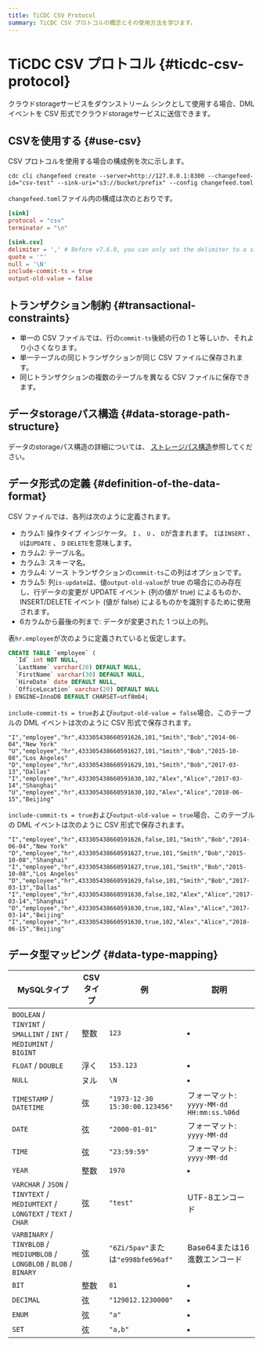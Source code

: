 ```yaml
---
title: TiCDC CSV Protocol
summary: TiCDC CSV プロトコルの概念とその使用方法を学びます。
---
```


# TiCDC CSV プロトコル {#ticdc-csv-protocol}

クラウドstorageサービスをダウンストリーム シンクとして使用する場合、DML イベントを CSV 形式でクラウドstorageサービスに送信できます。

## CSVを使用する {#use-csv}

CSV プロトコルを使用する場合の構成例を次に示します。

```shell
cdc cli changefeed create --server=http://127.0.0.1:8300 --changefeed-id="csv-test" --sink-uri="s3://bucket/prefix" --config changefeed.toml
```

`changefeed.toml`ファイル内の構成は次のとおりです。

```toml
[sink]
protocol = "csv"
terminator = "\n"

[sink.csv]
delimiter = ',' # Before v7.6.0, you can only set the delimiter to a single character. Starting from v7.6.0, you can set it to 1-3 characters. For example, `$^` or `|@|`.
quote = '"'
null = '\N'
include-commit-ts = true
output-old-value = false
```

## トランザクション制約 {#transactional-constraints}

-   単一の CSV ファイルでは、行の`commit-ts`後続の行の 1 と等しいか、それより小さくなります。
-   単一テーブルの同じトランザクションが同じ CSV ファイルに保存されます。
-   同じトランザクションの複数のテーブルを異なる CSV ファイルに保存できます。

## データstorageパス構造 {#data-storage-path-structure}

データのstorageパス構造の詳細については、 [ストレージパス構造](/ticdc/ticdc-sink-to-cloud-storage.md#storage-path-structure)参照してください。

## データ形式の定義 {#definition-of-the-data-format}

CSV ファイルでは、各列は次のように定義されます。

-   カラム1: 操作タイプ インジケータ。 `I` 、 `U` 、 `D`が含まれます。 `I`は`INSERT` 、 `U`は`UPDATE` 、 `D` `DELETE`を意味します。
-   カラム2: テーブル名。
-   カラム3: スキーマ名。
-   カラム4: ソース トランザクションの`commit-ts`この列はオプションです。
-   カラム5: 列`is-update`は、値`output-old-value`が true の場合にのみ存在し、行データの変更が UPDATE イベント (列の値が true) によるものか、INSERT/DELETE イベント (値が false) によるものかを識別するために使用されます。
-   6カラムから最後の列まで: データが変更された 1 つ以上の列。

表`hr.employee`が次のように定義されていると仮定します。

```sql
CREATE TABLE `employee` (
  `Id` int NOT NULL,
  `LastName` varchar(20) DEFAULT NULL,
  `FirstName` varchar(30) DEFAULT NULL,
  `HireDate` date DEFAULT NULL,
  `OfficeLocation` varchar(20) DEFAULT NULL
) ENGINE=InnoDB DEFAULT CHARSET=utf8mb4;
```

`include-commit-ts = true`および`output-old-value = false`場合、このテーブルの DML イベントは次のように CSV 形式で保存されます。

```shell
"I","employee","hr",433305438660591626,101,"Smith","Bob","2014-06-04","New York"
"U","employee","hr",433305438660591627,101,"Smith","Bob","2015-10-08","Los Angeles"
"D","employee","hr",433305438660591629,101,"Smith","Bob","2017-03-13","Dallas"
"I","employee","hr",433305438660591630,102,"Alex","Alice","2017-03-14","Shanghai"
"U","employee","hr",433305438660591630,102,"Alex","Alice","2018-06-15","Beijing"
```

`include-commit-ts = true`および`output-old-value = true`場合、このテーブルの DML イベントは次のように CSV 形式で保存されます。

    "I","employee","hr",433305438660591626,false,101,"Smith","Bob","2014-06-04","New York"
    "D","employee","hr",433305438660591627,true,101,"Smith","Bob","2015-10-08","Shanghai"
    "I","employee","hr",433305438660591627,true,101,"Smith","Bob","2015-10-08","Los Angeles"
    "D","employee","hr",433305438660591629,false,101,"Smith","Bob","2017-03-13","Dallas"
    "I","employee","hr",433305438660591630,false,102,"Alex","Alice","2017-03-14","Shanghai"
    "D","employee","hr",433305438660591630,true,102,"Alex","Alice","2017-03-14","Beijing"
    "I","employee","hr",433305438660591630,true,102,"Alex","Alice","2018-06-15","Beijing"

## データ型マッピング {#data-type-mapping}

| MySQLタイプ                                                                      | CSVタイプ | 例                               | 説明                                 |
| ----------------------------------------------------------------------------- | ------ | ------------------------------- | ---------------------------------- |
| `BOOLEAN` / `TINYINT` / `SMALLINT` / `INT` / `MEDIUMINT` / `BIGINT`           | 整数     | `123`                           | <li></li>                          |
| `FLOAT` / `DOUBLE`                                                            | 浮く     | `153.123`                       | <li></li>                          |
| `NULL`                                                                        | ヌル     | `\N`                            | <li></li>                          |
| `TIMESTAMP` / `DATETIME`                                                      | 弦      | `"1973-12-30 15:30:00.123456"`  | フォーマット: `yyyy-MM-dd HH:mm:ss.%06d` |
| `DATE`                                                                        | 弦      | `"2000-01-01"`                  | フォーマット: `yyyy-MM-dd`               |
| `TIME`                                                                        | 弦      | `"23:59:59"`                    | フォーマット: `yyyy-MM-dd`               |
| `YEAR`                                                                        | 整数     | `1970`                          | <li></li>                          |
| `VARCHAR` / `JSON` / `TINYTEXT` / `MEDIUMTEXT` / `LONGTEXT` / `TEXT` / `CHAR` | 弦      | `"test"`                        | UTF-8エンコード                         |
| `VARBINARY` / `TINYBLOB` / `MEDIUMBLOB` / `LONGBLOB` / `BLOB` / `BINARY`      | 弦      | `"6Zi/5pav"`または`"e998bfe696af"` | Base64または16進数エンコード                 |
| `BIT`                                                                         | 整数     | `81`                            | <li></li>                          |
| `DECIMAL`                                                                     | 弦      | `"129012.1230000"`              | <li></li>                          |
| `ENUM`                                                                        | 弦      | `"a"`                           | <li></li>                          |
| `SET`                                                                         | 弦      | `"a,b"`                         | <li></li>                          |
